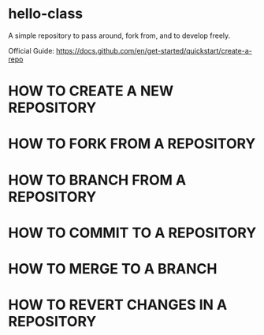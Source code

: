 # hello-class
A simple repository to pass around, fork from, and to develop freely. 

Official Guide: https://docs.github.com/en/get-started/quickstart/create-a-repo

# HOW TO CREATE A NEW REPOSITORY

# HOW TO FORK FROM A REPOSITORY

# HOW TO BRANCH FROM A REPOSITORY

# HOW TO COMMIT TO A REPOSITORY

# HOW TO MERGE TO A BRANCH

# HOW TO REVERT CHANGES IN A REPOSITORY

